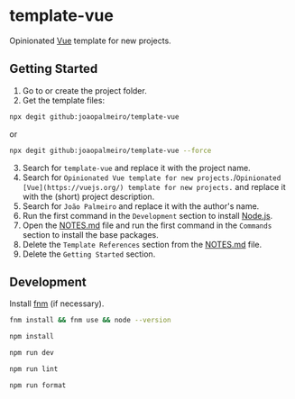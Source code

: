 # template-vue

Opinionated [Vue](https://vuejs.org/) template for new projects.

## Getting Started

1. Go to or create the project folder.
2. Get the template files:

```bash
npx degit github:joaopalmeiro/template-vue
```

or

```bash
npx degit github:joaopalmeiro/template-vue --force
```

3. Search for `template-vue` and replace it with the project name.
4. Search for `Opinionated Vue template for new projects.`/`Opinionated [Vue](https://vuejs.org/) template for new projects.` and replace it with the (short) project description.
5. Search for `João Palmeiro` and replace it with the author's name.
6. Run the first command in the `Development` section to install [Node.js](https://nodejs.org/en).
7. Open the [NOTES.md](NOTES.md) file and run the first command in the `Commands` section to install the base packages.
8. Delete the `Template References` section from the [NOTES.md](NOTES.md) file.
9. Delete the `Getting Started` section.

## Development

Install [fnm](https://github.com/Schniz/fnm) (if necessary).

```bash
fnm install && fnm use && node --version
```

```bash
npm install
```

```bash
npm run dev
```

```bash
npm run lint
```

```bash
npm run format
```
